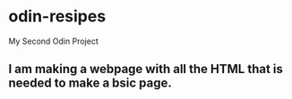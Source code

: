 # odin-resipes
My Second Odin Project
## I am making a webpage with all the HTML that is needed to make a bsic page.
